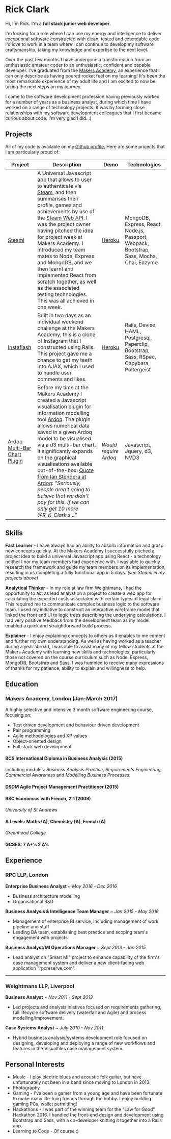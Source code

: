 # Rick Clark

Hi, I'm Rick. I'm a **full stack junior web developer**.

I'm looking for a role where I can use my energy and intelligence to deliver exceptional software constructed with clean, tested and extendable code. I'd love to work in a team where I can continue to develop my software craftsmanship, taking my knowledge and expertise to the next level.

Over the past few months I have undergone a transformation from an enthusiastic amateur coder to an enthusiastic, confident and capable developer. I've graduated from the [Makers Academy](http://www.makersacademy.com/), an experience that I can only describe as having poured rocket fuel on my learning! It's been the most remarkable experience of my adult life and I am excited to now be taking the next steps on my journey.

I come to the software development profession having previously worked for a number of years as a business analyst, during which time I have worked on a range of technology projects. It was by forming close relationships with my software development colleagues that I first became curious about code. I'm very glad I did. :)

## Projects

All of my code is available on my [Github profile.](https://github.com/rkclark) Here are some projects that I am particularly proud of:

| Project  | Description | Demo | Technologies |
| ------------- | ------------- | ------------- | ------------- |
| [Steami ](https://github.com/rkclark/Steami)  | A Universal Javascript app that allows to user to authenticate via [Steam](http://store.steampowered.com/), and then summarises their profile, games and achievements by use of the [Steam Web API](https://steamcommunity.com/dev). I was the project owner having pitched the idea for project week at Makers Academy. I introduced my team mates to Node, Express and MongoDB, and we then learnt and implemented React from scratch together, as well as the associated testing technologies. This was all achieved in one week.  | [Heroku](http://steami.herokuapp.com/) |  MongoDB, Express, React, Node.js, Passport, Webpack, Bootstrap, Sass, Mocha, Chai, Enzyme |
| [Instaflash ](https://github.com/rkclark/instagram-challenge)  | Built in two days as an individual weekend challenge at the Makers Academy, this is a clone of Instagram that I constructed using Rails. This project gave me a chance to get my teeth into AJAX, which I used to handle user comments and likes. | [Heroku](http://rkclark-instaflash.herokuapp.com/) |  Rails, Devise, HAML, Postgresql, Paperclip, Bootstrap, Sass, RSpec, Capybara, Poltergeist |
| [Ardoq Multi-Bar Chart Plugin ](https://github.com/rkclark/ardoq-multi-bar-chart)  | Before my time at the Makers Academy I created a Javascript visualisation plugin for information modelling tool [Ardoq](https://ardoq.com/). The plugin allows numerical data saved in a given Ardoq model to be visualised via a d3 multi-bar chart. It significantly expands on the graphical visualisations available out-of-the-box. [Quote from Ian Stendera at Ardoq](https://twitter.com/Ian_Stendera/status/809056969332064260): *"Seriously, people aren't going to believe that we didn't pay for this. If we can only get 10 more  @R_K_Clark s..."* | *Would require Ardoq* | Javascript, Jquery, d3, NVD3 |

## Skills

**Fast Learner** - I have always had an ability to absorb information and grasp new concepts quickly. At the Makers Academy I successfully pitched a project idea to build a universal Javascript app using React - a technology neither I nor my team members had experience with. I was able to quickly research the framework and guide my team members on its implementation, resulting in us completing a fully functional app in 5 days.  *(see Steami in my projects above)*

**Analytical Thinker** - In my role at law firm Weightmans, I had the opportunity to act as lead analyst on a project to create a web app for calculating the expected costs associated with certain types of legal claim. This required me to communicate complex business logic to the software team. I used my initiative to construct an interactive wireframe model that linked the front end UI to logic trees describing the underlying calculations. I had very positive feedback from the development team as my model enabled a quick and straightforward build process.

**Explainer** - I enjoy explaining concepts to others as it enables to me cement and further my own understanding. As well as having worked as a teacher during a year abroad, I was able to assist many of my fellow students at the Makers Academy with learning new skills and technologies, particularly those not covered on the course curriculum such as Node, Express, MongoDB, Bootstrap and Sass. I was humbled to receive many expressions of thanks for my patience, ability to explain and willingness to help.


## Education

### Makers Academy, London (Jan-March 2017)

A highly selective and intensive 3 month software engineering course, focusing on:

- Test driven development and behaviour driven development
- Pair programming
- Agile methodologies and XP values
- Object-oriented design
- Full stack web development

#### BCS International Diploma in Business Analysis (2015)
Including modules: *Business Analysis Practice, Requirements Engineering, Commercial Awareness*
and *Modelling Business Processes.*

#### DSDM Agile Project Management Practitioner (2015)

#### BSC Economics with French, 2:1 (2009)
*University of St Andrews*

#### A Levels: Maths (A), Chemistry (A), French (A)
*Greenhead College*

#### GCSES: 7 A*'s 2 A's

## Experience

### RPC LLP, London
**Enterprise Business Analyst** ~ *May 2016 - Dec 2016*

- Business architecture modelling
- Organisational R&D


**Business Analysis & Intelligence Team Manager** ~ *Jan 2015 - May 2016*

- Management of enterprise BI service, including management of work pipeline and staff
- Leading BA team, establishing best practice and scoping team's engagement with projects

**Business Analyst/MI Operations Manager** ~ *Sept 2013 - Jan 2015*

 - Lead analyst on "Smart MI" project to enhance capability of the firm's case management system and deliver a new client-facing web application "rpcreserve.com".

***************

### Weightmans LLP, Liverpool
**Business Analyst** ~ *Nov 2011 - Sept 2013*
- Led projects and analysis iniatives focused on requirements gathering, full lifecycle software delivery (waterfall and Agile) and process modelling/improvement.

**Case Systems Analyst** ~ *July 2010 - Nov 2011*
 - Hybrid business analysis/systems development role focused on designing, developing and deploying a range of new workflows and features in the Visualfiles case management system.

## Personal Interests

- Music - I play electric blues and acoustic folk guitar, but have unfortunately not been in a band since moving to London in 2013.
- Photography
- Gaming - I've been a gamer from a young age and have been fortunate to make many life-long friends through the hobby. I enjoy building gaming PCs, wallet permitting!
- Hackathons - I was part of the winning team for the "Law for Good" Hackathon 2016. I handled the front-end design and development using Bootstrap and Sass, with a co-developer knitting it together into a Rails app.
- Learning to Code - Of course :)
